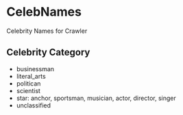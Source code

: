 # CelebNames
Celebrity Names for Crawler

## Celebrity Category
- businessman
- literal_arts
- politican
- scientist
- star: anchor, sportsman, musician, actor, director, singer
- unclassified


